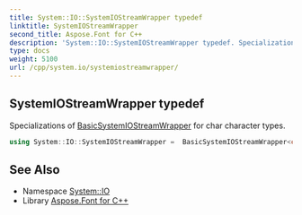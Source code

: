 ```yaml
---
title: System::IO::SystemIOStreamWrapper typedef
linktitle: SystemIOStreamWrapper
second_title: Aspose.Font for C++
description: 'System::IO::SystemIOStreamWrapper typedef. Specializations of BasicSystemIOStreamWrapper for char character types in C++.'
type: docs
weight: 5100
url: /cpp/system.io/systemiostreamwrapper/
---
```

## SystemIOStreamWrapper typedef


Specializations of [BasicSystemIOStreamWrapper](../basicsystemiostreamwrapper/) for char character types.

```cpp
using System::IO::SystemIOStreamWrapper =  BasicSystemIOStreamWrapper<char, std::char_traits<char>>
```

## See Also

* Namespace [System::IO](../)
* Library [Aspose.Font for C++](../../)
